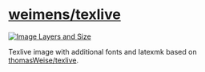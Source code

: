 # [weimens/texlive](http://hub.docker.com/r/weimens/texlive/)

[![Image Layers and Size](http://imagelayers.io/badge/weimens/texlive:latest.svg)](http://imagelayers.io/?images=weimens%2Ftexlive:latest)

Texlive image with additional fonts and latexmk based on [thomasWeise/texlive](http://hub.docker.com/r/thomasweise/texlive/).

